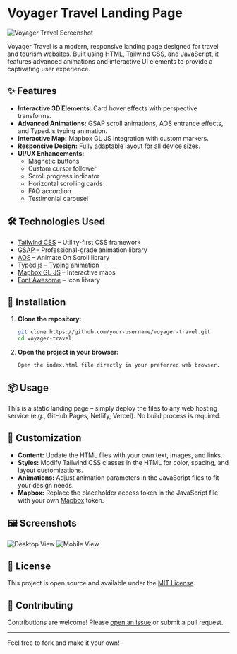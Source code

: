 # Voyager Travel Landing Page

![Voyager Travel Screenshot](screenshot.jpg)

Voyager Travel is a modern, responsive landing page designed for travel and tourism websites. Built using HTML, Tailwind CSS, and JavaScript, it features advanced animations and interactive UI elements to provide a captivating user experience.

## ✨ Features

- **Interactive 3D Elements:** Card hover effects with perspective transforms.
- **Advanced Animations:** GSAP scroll animations, AOS entrance effects, and Typed.js typing animation.
- **Interactive Map:** Mapbox GL JS integration with custom markers.
- **Responsive Design:** Fully adaptable layout for all device sizes.
- **UI/UX Enhancements:**
  - Magnetic buttons
  - Custom cursor follower
  - Scroll progress indicator
  - Horizontal scrolling cards
  - FAQ accordion
  - Testimonial carousel

## 🛠️ Technologies Used

- [Tailwind CSS](https://tailwindcss.com/) – Utility-first CSS framework
- [GSAP](https://greensock.com/gsap/) – Professional-grade animation library
- [AOS](https://michalsnik.github.io/aos/) – Animate On Scroll library
- [Typed.js](https://github.com/mattboldt/typed.js/) – Typing animation
- [Mapbox GL JS](https://docs.mapbox.com/mapbox-gl-js/) – Interactive maps
- [Font Awesome](https://fontawesome.com/) – Icon library

## 🚀 Installation

1. **Clone the repository:**
   ```bash
   git clone https://github.com/your-username/voyager-travel.git
   cd voyager-travel
   ```

2. **Open the project in your browser:**
   ```
   Open the index.html file directly in your preferred web browser.
   ```

## 📦 Usage

This is a static landing page – simply deploy the files to any web hosting service (e.g., GitHub Pages, Netlify, Vercel). No build process is required.

## 🎨 Customization

- **Content:** Update the HTML files with your own text, images, and links.
- **Styles:** Modify Tailwind CSS classes in the HTML for color, spacing, and layout customizations.
- **Animations:** Adjust animation parameters in the JavaScript files to fit your design needs.
- **Mapbox:** Replace the placeholder access token in the JavaScript file with your own [Mapbox](https://www.mapbox.com/) token.

## 🖼️ Screenshots

![Desktop View](screenshots/desktop.jpg)
![Mobile View](screenshots/mobile.jpg)

## 📄 License

This project is open source and available under the [MIT License](LICENSE).

## 🤝 Contributing

Contributions are welcome! Please [open an issue](https://github.com/your-username/voyager-travel/issues) or submit a pull request.

---
Feel free to fork and make it your own!